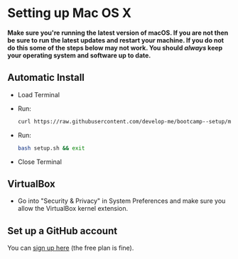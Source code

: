 # Setting up Mac OS X

**Make sure you're running the latest version of macOS. If you are not then be sure to run the latest updates and restart your machine. If you do not do this some of the steps below may not work. You should *always* keep your operating system and software up to date.**

## Automatic Install

- Load Terminal
- Run:

    ```bash
    curl https://raw.githubusercontent.com/develop-me/bootcamp--setup/master/mac/setup.sh > setup.sh
    ```

- Run:

    ```bash
    bash setup.sh && exit
    ```

- Close Terminal


## VirtualBox

- Go into "Security & Privacy" in System Preferences and make sure you allow the VirtualBox kernel extension.


## Set up a GitHub account

You can [sign up here](https://github.com/join) (the free plan is fine).
